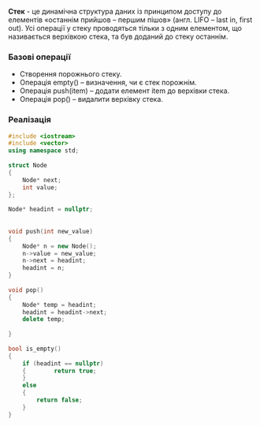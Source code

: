 **Стек** - це динамічна структура даних із принципом доступу до елементів
«останнім прийшов – першим пішов» (англ. LIFO – last in, first out). Усі операції
у стеку проводяться тільки з одним елементом, що називається верхівкою
стека, та був доданий до стеку останнім.
### Базові операції ###
- Створення порожнього стеку.
- Операція empty() – визначення, чи є стек порожнім.
- Операція push(item) – додати елемент item до верхівки стека.
- Операція pop() – видалити верхівку стека.
### Реалізація 
```c++
#include <iostream>  
#include <vector>  
using namespace std;  
  
struct Node  
{  
    Node* next;  
    int value;  
};  
  
Node* headint = nullptr;  
  
  
void push(int new_value)  
{  
    Node* n = new Node();  
    n->value = new_value;  
    n->next = headint;  
    headint = n;  
}  
  
void pop()  
{  
    Node* temp = headint;  
    headint = headint->next;  
    delete temp;  
  
}  
  
bool is_empty()  
{  
    if (headint == nullptr)  
    {        return true;  
    }    
    else  
    {  
        return false;  
    }
}  

```